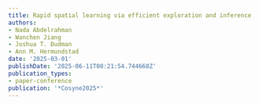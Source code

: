 ```yaml
---
title: Rapid spatial learning via efficient exploration and inference
authors:
- Nada Abdelrahman
- Wanchen Jiang
- Joshua T. Dudman
- Ann M. Hermundstad
date: '2025-03-01'
publishDate: '2025-06-11T00:21:54.744668Z'
publication_types:
- paper-conference
publication: '*Cosyne2025*'
---
```

